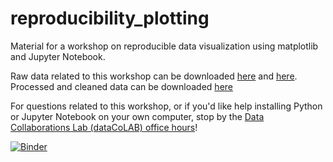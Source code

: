 # reproducibility_plotting
Material for a workshop on reproducible data visualization using matplotlib and Jupyter Notebook.

Raw data related to this workshop can be downloaded [here](https://raw.githubusercontent.com/Reproducible-Science-Curriculum/data-exploration-RR-Jupyter/gh-pages/data/gapminderDataFiveYear_superDirty.txt) and [here](https://raw.githubusercontent.com/Reproducible-Science-Curriculum/data-exploration-RR-Jupyter/gh-pages/data/PRB_data.txt). Processed and cleaned data can be downloaded [here](https://cmu.app.box.com/s/5bnbimykd0izklxh1xlca7zwzxmgpeiv)

For questions related to this workshop, or if you'd like help installing Python or Jupyter Notebook on your own computer, stop by the [Data Collaborations Lab (dataCoLAB) office hours](https://cmu-lib.github.io/data-colab/consulting.html)!

[![Binder](https://mybinder.org/badge_logo.svg)](https://mybinder.org/v2/gh/huajinw/reproducibility_plotting.git/master)
